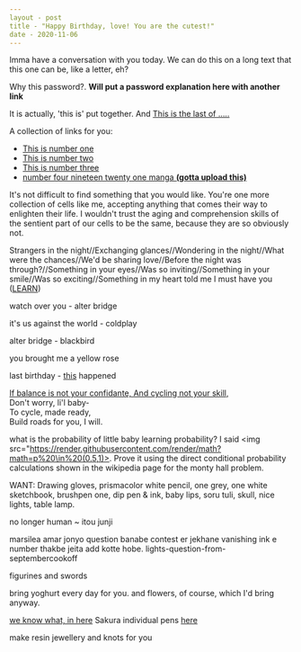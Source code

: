 ```yaml
---
layout - post
title - "Happy Birthday, love! You are the cutest!"
date - 2020-11-06
---
```


<!--
You can use the [editor on GitHub](https://github.com/Fawkes4494d3/Fawkes4494d3.github.io/edit/master/index.md) to maintain and preview the content for your website in Markdown files. 
-->

<!--
# That's you, beautiful.
-->

Imma have a conversation with you today. We can do this on a long text that this one can be, like a letter, eh?

Why this password?. **Will put a password explanation here with another link**  

It is actually, 'this is' put together. And [This is the last of .....](https://www.youtube.com/watch?v=Xm7Q8ue9kBM)

A collection of links for you:
- [This is number one](http://www.viruscomix.com/page430.html)
- [This is number two](http://wondermark.com/006/)
- [This is number three](http://falseknees.com/) 
- [number four nineteen twenty one manga **(gotta upload this)**]()

It's not difficult to find something that you would like. You're one more collection of cells like me, accepting anything that comes their way to enlighten their life. I wouldn't trust the aging and comprehension skills of the sentient part of our cells to be the same, because they are so obviously not.

Strangers in the night//Exchanging glances//Wondering in the night//What were the chances//We'd be sharing love//Before the night was through?//Something in your eyes//Was so inviting//Something in your smile//Was so exciting//Something in my heart told me I must have you ([LEARN](https://www.youtube.com/watch?v=uXJysyMVTsQ))

watch over you - alter bridge

it's us against the world - coldplay 

alter bridge - blackbird

you brought me a yellow rose

last birthday - [this](href="https://youtu.be/gNTmLLZSjSs) happened


[If balance is not your confidante, And cycling not your skill,](https://people.math.osu.edu/edgar.2/square_wheels.jpg) <br>
Don't worry, li'l baby- <br> 
To cycle, made ready, <br> 
Build roads for you, I will.

what is the probability of little baby learning probability? I said <img src="https://render.githubusercontent.com/render/math?math=p%20\in%20(0.5,1)>. Prove it using the direct conditional probability calculations shown in the wikipedia page for the monty hall problem.

WANT: Drawing gloves, prismacolor white pencil, one grey, one white sketchbook, brushpen one, dip pen & ink, baby lips, soru tuli, skull, nice lights, table lamp.

no longer human ~ itou junji

marsilea amar jonyo question banabe contest er jekhane vanishing ink e number thakbe jeita add kotte hobe. 
lights-question-from-septembercookoff

figurines and swords

bring yoghurt every day for you.  and flowers, of course, which I'd bring anyway.

[we know what, in here](https://www.artlounge.in/paper-255%20/painton-multi-technique-a-grain-glued-mixed-media-paper-a5-250-gsm-pad-20-sheets)
Sakura individual pens [here](aliexpress.com)

make resin jewellery and knots for you

<!--
For more details see [GitHub Flavored Markdown](https://guides.github.com/features/mastering-markdown/). 
-->


